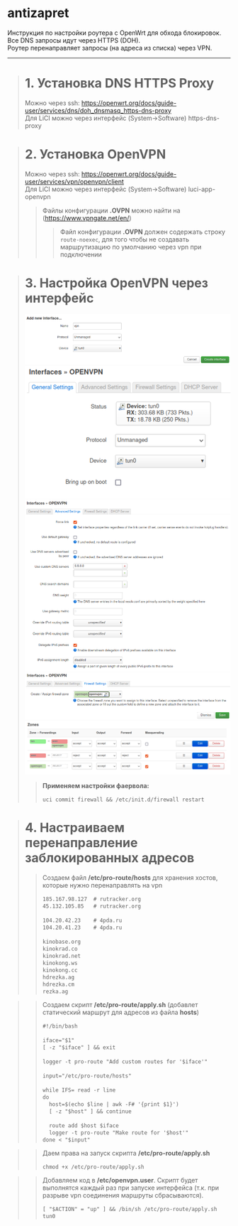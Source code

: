 # antizapret
Инструкция по настройки роутера с OpenWrt для обхода блокировок.</br>
Все DNS запросы идут через HTTPS (DOH).</br>
Роутер перенаправляет запросы (на адреса из списка) через VPN.
*****

> # 1. Установка <b>DNS HTTPS Proxy</b>
> Можно через ssh: https://openwrt.org/docs/guide-user/services/dns/doh_dnsmasq_https-dns-proxy</br>
> Для LiCI можно через интерфейс (System->Software) https-dns-proxy

> # 2. Установка <b>OpenVPN</b>
> Можно через ssh: https://openwrt.org/docs/guide-user/services/vpn/openvpn/client</br>
> Для LiCI можно через интерфейс (System->Software) luci-app-openvpn
>> Файлы конфигурации <b>.OVPN</b> можно найти на (https://www.vpngate.net/en/)
>>> Файл конфигурации <b>.OVPN</b> должен содержать строку `route-noexec`, для того чтобы не создавать маршрутизацию по умолчанию через vpn при подключении

> # 3. Настройка <b>OpenVPN</b> через интерфейс
> ![](https://github.com/prony5/antizapret/blob/main/openvpn1.png)
> ![](https://github.com/prony5/antizapret/blob/main/openvpn2.png)
> ![](https://github.com/prony5/antizapret/blob/main/openvpn3.png)
> ![](https://github.com/prony5/antizapret/blob/main/openvpn4.png)
> ![](https://github.com/prony5/antizapret/blob/main/openvpn5.png)
>> <b>Применяем настройки фаервола:</b> 
>> ```Shell
>> uci commit firewall && /etc/init.d/firewall restart
>> ```

> # 4. Настраиваем перенаправление заблокированных адресов
>> Создаем файл <b>/etc/pro-route/hosts</b> для хранения хостов, которые нужно перенаправлять на vpn
>> ```
>> 185.167.98.127  # rutracker.org
>> 45.132.105.85   # rutracker.org
>> 
>> 104.20.42.23    # 4pda.ru
>> 104.20.41.23    # 4pda.ru
>>
>> kinobase.org
>> kinokrad.co
>> kinokrad.net
>> kinokong.ws
>> kinokong.cc
>> hdrezka.ag
>> hdrezka.cm
>> rezka.ag
>> ```

>> Создаем скрипт <b>/etc/pro-route/apply.sh</b> (добавлет статический маршрут для адресов из файла <b>hosts</b>)
>> ```Shell
>> #!/bin/bash
>> 
>> iface="$1"
>> [ -z "$iface" ] && exit
>> 
>> logger -t pro-route "Add custom routes for '$iface'"
>> 
>> input="/etc/pro-route/hosts"
>> 
>> while IFS= read -r line
>> do
>>   host=$(echo $line | awk -F# '{print $1}')
>>   [ -z "$host" ] && continue
>> 
>>   route add $host $iface
>>   logger -t pro-route "Make route for '$host'"
>> done < "$input"
>> ```

>> Даем права на запуск скрипта <b>/etc/pro-route/apply.sh</b>
>> ```Shell
>> chmod +x /etc/pro-route/apply.sh
>> ```

>> Добавляем код в <b>/etc/openvpn.user</b>. Скрипт будет выполнятся каждый раз при запуске интерфейса (т.к. при разрыве vpn соединения маршруты сбрасываются).
>> ```Shell
>> [ "$ACTION" = "up" ] && /bin/sh /etc/pro-route/apply.sh tun0
>> ```
